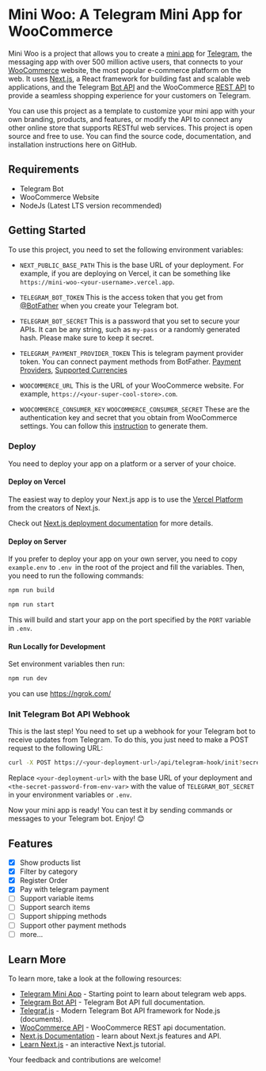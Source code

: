 # Mini Woo: A Telegram Mini App for WooCommerce

Mini Woo is a project that allows you to create a [mini app](https://core.telegram.org/bots/webapps) for [Telegram](https://telegram.org/), the messaging app with over 500 million active users, that connects to your [WooCommerce](https://woocommerce.com/) website, the most popular e-commerce platform on the web. It uses [Next.js](https://nextjs.org/), a React framework for building fast and scalable web applications, and the Telegram [Bot API](https://core.telegram.org/bots/api) and the WooCommerce [REST API](https://woocommerce.github.io/woocommerce-rest-api-docs/) to provide a seamless shopping experience for your customers on Telegram. 

You can use this project as a template to customize your mini app with your own branding, products, and features, or modify the API to connect any other online store that supports RESTful web services. This project is open source and free to use. You can find the source code, documentation, and installation instructions here on GitHub.

## Requirements

- Telegram Bot
- WooCommerce Website
- NodeJs (Latest LTS version recommended)


## Getting Started

To use this project, you need to set the following environment variables:

- `NEXT_PUBLIC_BASE_PATH`
  This is the base URL of your deployment. For example, if you are deploying on Vercel, it can be something like `https://mini-woo-<your-username>.vercel.app`.


- `TELEGRAM_BOT_TOKEN`
  This is the access token that you get from [@BotFather](https://t.me/BotFather) when you create your Telegram bot.
- `TELEGRAM_BOT_SECRET`
  This is a password that you set to secure your APIs. It can be any string, such as `my-pass` or a randomly generated hash. Please make sure to keep it secret.
- `TELEGRAM_PAYMENT_PROVIDER_TOKEN`
  This is telegram payment provider token. You can connect payment methods from BotFather. [Payment Providers](https://core.telegram.org/bots/payments#supported-payment-providers), [Supported Currencies](https://core.telegram.org/bots/payments#supported-currencies)


- `WOOCOMMERCE_URL`
  This is the URL of your WooCommerce website. For example, `https://<your-super-cool-store>.com`.
- `WOOCOMMERCE_CONSUMER_KEY` `WOOCOMMERCE_CONSUMER_SECRET`
  These are the authentication key and secret that you obtain from WooCommerce settings. You can follow this [instruction](https://woocommerce.github.io/woocommerce-rest-api-docs/?shell#rest-api-keys) to generate them.

### Deploy

You need to deploy your app on a platform or a server of your choice.

#### Deploy on Vercel

The easiest way to deploy your Next.js app is to use the [Vercel Platform](https://vercel.com/new?utm_medium=default-template&filter=next.js&utm_source=create-next-app&utm_campaign=create-next-app-readme) from the creators of Next.js.

Check out [Next.js deployment documentation](https://nextjs.org/docs/deployment) for more details.

#### Deploy on Server

If you prefer to deploy your app on your own server, you need to copy `example.env` to `.env `in the root of the project and fill the variables. Then, you need to run the following commands:

```bash
npm run build

npm run start
```
This will build and start your app on the port specified by the `PORT` variable in `.env`.

#### Run Locally for Development

Set environment variables then run:

```bash
npm run dev
```

you can use https://ngrok.com/

### Init Telegram Bot API Webhook

This is the last step! You need to set up a webhook for your Telegram bot to receive updates from Telegram. To do this, you just need to make a POST request to the following URL:

```bash
curl -X POST https://<your-deployment-url>/api/telegram-hook/init?secret_hash=<the-secret-password-from-env-var>
```

Replace `<your-deployment-url>` with the base URL of your deployment and `<the-secret-password-from-env-var>` with the value of `TELEGRAM_BOT_SECRET` in your environment variables or `.env`.

Now your mini app is ready! You can test it by sending commands or messages to your Telegram bot. Enjoy! 😊

## Features

- [x] Show products list
- [x] Filter by category
- [x] Register Order
- [x] Pay with telegram payment
- [ ] Support variable items
- [ ] Support search items
- [ ] Support shipping methods
- [ ] Support other payment methods
- [ ] more...

## Learn More

To learn more, take a look at the following resources:

- [Telegram Mini App](https://core.telegram.org/bots/webapps) - Starting point to learn about telegram web apps.
- [Telegram Bot API](https://core.telegram.org/bots/api) - Telegram Bot API full documentation.
- [Telegraf.js](https://telegraf.js.org/index.html) - Modern Telegram Bot API framework for Node.js (documents).
- [WooCommerce API](https://woocommerce.github.io/woocommerce-rest-api-docs) - WooCommerce REST api documentation.
- [Next.js Documentation](https://nextjs.org/docs) - learn about Next.js features and API.
- [Learn Next.js](https://nextjs.org/learn) - an interactive Next.js tutorial.

Your feedback and contributions are welcome!

